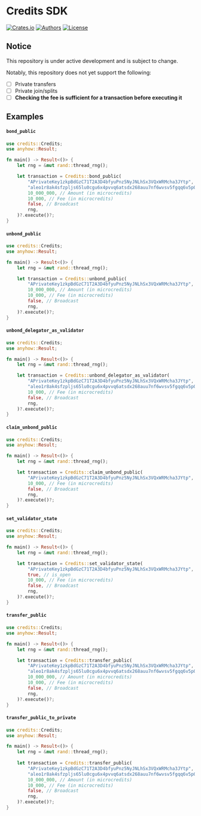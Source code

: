 # Credits SDK

[![Crates.io](https://img.shields.io/crates/v/credits.svg?color=neon)](https://crates.io/crates/credits)
[![Authors](https://img.shields.io/badge/authors-Aleo-orange.svg)](https://aleo.org)
[![License](https://img.shields.io/badge/License-Apache%202.0-blue.svg)](./LICENSE.md)

## Notice

This repository is under active development and is subject to change.

Notably, this repository does not yet support the following:
- [ ] Private transfers
- [ ] Private join/splits
- [ ] **Checking the fee is sufficient for a transaction before executing it**

## Examples

#### `bond_public`
```rust
use credits::Credits;
use anyhow::Result;

fn main() -> Result<()> {
    let rng = &mut rand::thread_rng();

    let transaction = Credits::bond_public(
        "APrivateKey1zkpBdGzC71T2A3D4bfyuPnz5NyJNLhSx3VQxWRMcha3JYtp", // Staker's Private Key
        "aleo1r8ak4sfzpljs65lu0cgu6x4pvvq6atsdx268auu7nf6wvsv5fgqq6v5p0a", // Validator's Address
        10_000_000, // Amount (in microcredits)
        10_000, // Fee (in microcredits)
        false, // Broadcast
        rng,
    )?.execute()?;
}
```

#### `unbond_public`
```rust
use credits::Credits;
use anyhow::Result;

fn main() -> Result<()> {
    let rng = &mut rand::thread_rng();

    let transaction = Credits::unbond_public(
        "APrivateKey1zkpBdGzC71T2A3D4bfyuPnz5NyJNLhSx3VQxWRMcha3JYtp", // Staker's Private Key
        10_000_000, // Amount (in microcredits)
        10_000, // Fee (in microcredits)
        false, // Broadcast
        rng,
    )?.execute()?;
}
```

#### `unbond_delegator_as_validator`
```rust
use credits::Credits;
use anyhow::Result;

fn main() -> Result<()> {
    let rng = &mut rand::thread_rng();

    let transaction = Credits::unbond_delegator_as_validator(
        "APrivateKey1zkpBdGzC71T2A3D4bfyuPnz5NyJNLhSx3VQxWRMcha3JYtp", // Validator's Private Key
        "aleo1r8ak4sfzpljs65lu0cgu6x4pvvq6atsdx268auu7nf6wvsv5fgqq6v5p0a", // Delegator's Address
        10_000, // Fee (in microcredits)
        false, // Broadcast
        rng,
    )?.execute()?;
}
```
#### `claim_unbond_public`
```rust
use credits::Credits;
use anyhow::Result;

fn main() -> Result<()> {
    let rng = &mut rand::thread_rng();

    let transaction = Credits::claim_unbond_public(
        "APrivateKey1zkpBdGzC71T2A3D4bfyuPnz5NyJNLhSx3VQxWRMcha3JYtp", // Staker's Private Key
        10_000, // Fee (in microcredits)
        false, // Broadcast
        rng,
    )?.execute()?;
}
```

#### `set_validator_state`
```rust
use credits::Credits;
use anyhow::Result;

fn main() -> Result<()> {
    let rng = &mut rand::thread_rng();

    let transaction = Credits::set_validator_state(
        "APrivateKey1zkpBdGzC71T2A3D4bfyuPnz5NyJNLhSx3VQxWRMcha3JYtp", // Validator's Private Key
        true, // is_open
        10_000, // Fee (in microcredits)
        false, // Broadcast
        rng,
    )?.execute()?;
}
```

#### `transfer_public`
```rust
use credits::Credits;
use anyhow::Result;

fn main() -> Result<()> {
    let rng = &mut rand::thread_rng();

    let transaction = Credits::transfer_public(
        "APrivateKey1zkpBdGzC71T2A3D4bfyuPnz5NyJNLhSx3VQxWRMcha3JYtp", // Sender's Private Key
        "aleo1r8ak4sfzpljs65lu0cgu6x4pvvq6atsdx268auu7nf6wvsv5fgqq6v5p0a", // Recipient's Address
        10_000_000, // Amount (in microcredits)
        10_000, // Fee (in microcredits)
        false, // Broadcast
        rng,
    )?.execute()?;
}
```

#### `transfer_public_to_private`
```rust
use credits::Credits;
use anyhow::Result;

fn main() -> Result<()> {
    let rng = &mut rand::thread_rng();
    
    let transaction = Credits::transfer_public(
        "APrivateKey1zkpBdGzC71T2A3D4bfyuPnz5NyJNLhSx3VQxWRMcha3JYtp", // Sender's Private Key
        "aleo1r8ak4sfzpljs65lu0cgu6x4pvvq6atsdx268auu7nf6wvsv5fgqq6v5p0a", // Recipient's Address
        10_000_000, // Amount (in microcredits)
        10_000, // Fee (in microcredits)
        false, // Broadcast
        rng,
    )?.execute()?;
}
```
